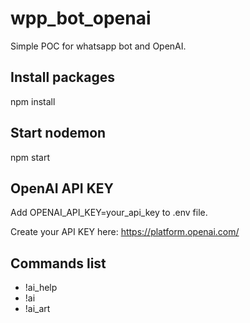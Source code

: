 # wpp_bot_openai
Simple POC for whatsapp bot and OpenAI.

## Install packages
npm install

## Start nodemon
npm start

## OpenAI API KEY
Add OPENAI_API_KEY=your_api_key to .env file.

Create your API KEY here: https://platform.openai.com/

## Commands list
- !ai_help
- !ai 
- !ai_art
